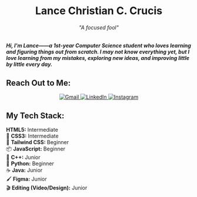 <h1 align="center">Lance Christian C. Crucis</h1>

<h6 align="center">"A focused fool"</h6>
<h5> Hi, I'm Lance——a 1st-year Computer Science student who loves learning and figuring things out from scratch. I may not know everything yet, but I love learning from my mistakes, exploring new ideas, and improving little by little every day.</h5>

<h2>Reach Out to Me:</h2>
<p align="center">
  <a href="mailto:your-lancecrucis123@gmail.com">
    <img src="https://img.shields.io/badge/Gmail-EA4335?style=for-the-badge&logo=linkedin&logoColor=white" alt="Gmail">
  </a>
   <a href="https://www.linkedin.com/in/your-linkedin">
    <img src="https://img.shields.io/badge/LinkedIn-0077B5?style=for-the-badge&logo=linkedin&logoColor=white" alt="LinkedIn">
  </a>
  <a href="https://www.instagram.com/laanncceeeeee">
    <img src="https://img.shields.io/badge/Instagram-E4405F?style=for-the-badge&logo=instagram&logoColor=white" alt="Instagram">
  </a>
</p>

<h2>My Tech Stack:</h2>

<p>
  <strong>HTML5:</strong> Intermediate <br>
  🎨 <strong>CSS3:</strong>  Intermediate <br>
  🌊 <strong>Tailwind CSS:</strong> Beginner <br>
  📦 <strong>JavaScript:</strong> Beginner <br>
  👀 <strong>C++:</strong> Junior <br>
  🐍 <strong>Python:</strong> Beginner <br>
  ☕ <strong>Java:</strong> Junior <br>
  🖌️ <strong>Figma:</strong> Junior <br>
  🎬 <strong>Editing (Video/Design):</strong> Junior <br>

